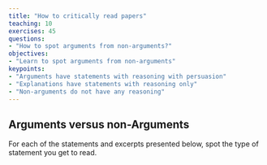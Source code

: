 ```yaml
---
title: "How to critically read papers"
teaching: 10
exercises: 45
questions:
- "How to spot arguments from non-arguments?"
objectives:
- "Learn to spot arguments from non-arguments"
keypoints:
- "Arguments have statements with reasoning with persuasion"
- "Explanations have statements with reasoning only"
- "Non-arguments do not have any reasoning"
---
```

## Arguments versus non-Arguments
For each of the statements and excerpts presented below, spot the type of statement you get to read.
